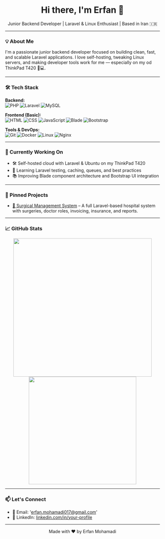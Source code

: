 <h1 align="center">Hi there, I'm Erfan 👋</h1>

<p align="center">
  Junior Backend Developer | Laravel & Linux Enthusiast | Based in Iran 🇮🇷
</p>

---

### 💡 About Me
I'm a passionate junior backend developer focused on building clean, fast, and scalable Laravel applications. I love self-hosting, tweaking Linux servers, and making developer tools work for me — especially on my od ThinkPad T420 🧠💻.

---

### 🛠️ Tech Stack

**Backend:**  
![PHP](https://img.shields.io/badge/-PHP-777BB4?style=flat&logo=php&logoColor=white)
![Laravel](https://img.shields.io/badge/-Laravel-F55247?style=flat&logo=laravel&logoColor=white)
![MySQL](https://img.shields.io/badge/-MySQL-00758F?style=flat&logo=mysql&logoColor=white)

**Frontend (Basic):**  
![HTML](https://img.shields.io/badge/-HTML-E34F26?style=flat&logo=html5&logoColor=white)
![CSS](https://img.shields.io/badge/-CSS-1572B6?style=flat&logo=css3&logoColor=white)
![JavaScript](https://img.shields.io/badge/-JavaScript-F7DF1E?style=flat&logo=javascript&logoColor=black)
![Blade](https://img.shields.io/badge/-Blade-black?style=flat&logo=laravel&logoColor=white)
![Bootstrap](https://img.shields.io/badge/-Bootstrap-7952B3?style=flat&logo=bootstrap&logoColor=white)

**Tools & DevOps:**  
![Git](https://img.shields.io/badge/-Git-F05032?style=flat&logo=git&logoColor=white)
![Docker](https://img.shields.io/badge/-Docker-2496ED?style=flat&logo=docker&logoColor=white)
![Linux](https://img.shields.io/badge/-Linux-FCC624?style=flat&logo=linux&logoColor=black)
![Nginx](https://img.shields.io/badge/-Nginx-009639?style=flat&logo=nginx&logoColor=white)

---

### 🔧 Currently Working On
- 🛠️ Self-hosted cloud with Laravel & Ubuntu on my ThinkPad T420  
- 🚀 Learning Laravel testing, caching, queues, and best practices  
- 📚 Improving Blade component architecture and Bootstrap UI integration

---

### 📌 Pinned Projects
- [🏥 Surgical Management System](https://github.com/Erfan-Mohamadi/surgical-management-system) – A full Laravel-based hospital system with surgeries, doctor roles, invoicing, insurance, and reports.

---

### 📈 GitHub Stats

<p align="center">
  <img src="https://github-readme-stats.vercel.app/api?username=Erfan-Mohamadi&show_icons=true&theme=default&hide=stars&count_private=true" width="450" />
  <img src="https://github-readme-stats.vercel.app/api/top-langs/?username=Erfan-Mohamadi&layout=compact&theme=default&langs_count=6" width="350" />
</p>

---

### 📫 Let's Connect
- 📧 Email: 'erfan.mohamadi017@gmail.com'
- 💼 LinkedIn: [linkedin.com/in/your-profile](www.linkedin.com/in/erfanmohamadi)

---

<p align="center">
  Made with ❤️ by Erfan Mohamadi
</p>
